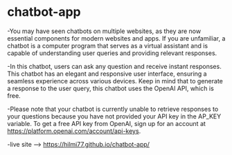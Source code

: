 # chatbot-app

-You may have seen chatbots on multiple websites, as they are now essential components for modern websites and apps. If you are unfamiliar, a chatbot is a computer program that serves as a virtual assistant and is capable of understanding user queries and providing relevant responses.

-In this chatbot, users can ask any question and receive instant responses. This chatbot has an elegant and responsive user interface, ensuring a seamless experience across various devices. Keep in mind that to generate a response to the user query, this chatbot uses the OpenAI API, which is free.

-Please note that your chatbot is currently unable to retrieve responses to your questions because you have not provided your API key in the AP_KEY variable. To get a free API key from OpenAI, sign up for an account at
https://platform.openai.com/account/api-keys.

-live site --> https://hilmi77.github.io/chatbot-app/
